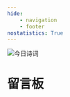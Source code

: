 ```yaml
---
hide:
    - navigation
    - footer
nostatistics: True
---
```

![今日诗词](https://v2.jinrishici.com/one.svg)
# 留言板
